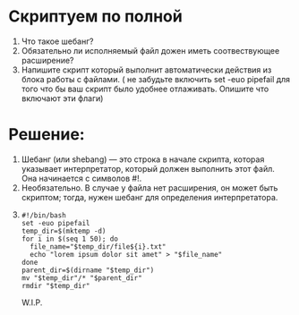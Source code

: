 # Скриптуем по полной

1. Что такое шебанг?
2. Обязательно ли исполняемый файл дожен иметь соотвествующее расширение?
3. Напишите скрипт который выполнит автоматически действия из блока работы с файлами. ( не забудьте включить set -euo pipefail для того что бы ваш скрипт было удобнее отлаживать. Опишите что включают эти флаги)

# Решение:
1. Шебанг (или shebang) — это строка в начале скрипта, которая указывает интерпретатор, который должен выполнить этот файл. Она начинается с символов #!.
2. Необязательно. В случае у файла нет расширения, он может быть скриптом; тогда, нужен шебанг для определения интерпретатора.
3. ```
   #!/bin/bash
   set -euo pipefail
   temp_dir=$(mktemp -d)
   for i in $(seq 1 50); do
     file_name="$temp_dir/file${i}.txt"
     echo "lorem ipsum dolor sit amet" > "$file_name"
   done
   parent_dir=$(dirname "$temp_dir")
   mv "$temp_dir"/* "$parent_dir"
   rmdir "$temp_dir"
   ```
   W.I.P.
